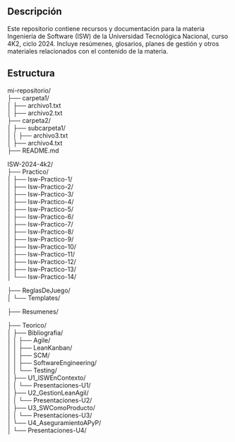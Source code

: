 ## Descripción
Este repositorio contiene recursos y documentación para la materia Ingeniería de Software (ISW) de la Universidad Tecnológica Nacional, curso 4K2, ciclo 2024. Incluye resúmenes, glosarios, planes de gestión y otros materiales relacionados con el contenido de la materia.

## Estructura

mi-repositorio/  
├── carpeta1/  
│   ├── archivo1.txt  
│   ├── archivo2.txt  
├── carpeta2/  
│   ├── subcarpeta1/  
│   │   ├── archivo3.txt  
│   ├── archivo4.txt  
├── README.md  


ISW-2024-4k2/  
├── Practico/  
│   ├── Isw-Practico-1/  
│   ├── Isw-Practico-2/  
│   ├── Isw-Practico-3/  
│   ├── Isw-Practico-4/  
│   ├── Isw-Practico-5/  
│   ├── Isw-Practico-6/  
│   ├── Isw-Practico-7/  
│   ├── Isw-Practico-8/  
│   ├── Isw-Practico-9/  
│   ├── Isw-Practico-10/  
│   ├── Isw-Practico-11/  
│   ├── Isw-Practico-12/  
│   ├── Isw-Practico-13/  
│   └── Isw-Practico-14/  
  
├── ReglasDeJuego/  
│   └── Templates/  
  
├── Resumenes/  

├── Teorico/  
│   ├── Bibliografia/  
│   │   ├── Agile/  
│   │   ├── LeanKanban/  
│   │   ├── SCM/  
│   │   ├── SoftwareEngineering/  
│   │   └── Testing/  
│   ├── U1_ISWEnContexto/  
│   │   └── Presentaciones-U1/  
│   ├── U2_GestionLeanAgil/  
│   │   └── Presentaciones-U2/  
│   ├── U3_SWComoProducto/  
│   │   └── Presentaciones-U3/  
│   └── U4_AseguramientoAPyP/  
│       └── Presentaciones-U4/  
